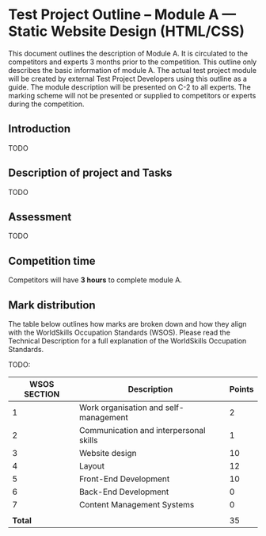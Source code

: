 # Test Project Outline – Module A — Static Website Design (HTML/CSS)

This document outlines the description of Module A. It is circulated to the competitors and experts 3 months prior to the competition. This outline only describes the basic information of module A. The actual test project module will be created by external Test Project Developers using this outline as a guide. The module description will be presented on C-2 to all experts. The marking scheme will not be presented or supplied to competitors or experts during the competition.

## Introduction

TODO

## Description of project and Tasks

TODO

## Assessment

TODO

## Competition time

Competitors will have **3 hours** to complete module A.

## Mark distribution

The table below outlines how marks are broken down and how they align with the WorldSkills Occupation Standards (WSOS). Please read the Technical Description for a full explanation of the WorldSkills Occupation Standards.

TODO:

| WSOS SECTION | Description                            | Points |
|--------------|----------------------------------------|--------|
| 1            | Work organisation and self-management  | 2      |
| 2            | Communication and interpersonal skills | 1      |
| 3            | Website design                         | 10     |
| 4            | Layout                                 | 12     |
| 5            | Front-End Development                  | 10     |
| 6            | Back-End Development                   | 0      |
| 7            | Content Management Systems             | 0      |
|              |                                        |        |
| **Total**    |                                        | 35     |
